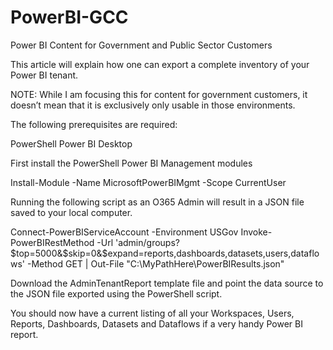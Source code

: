 # PowerBI-GCC
Power BI Content for Government and Public Sector Customers

This article will explain how one can export a complete inventory of your Power BI tenant.  

NOTE:  While I am focusing this for content for government customers, it doesn’t mean that it is exclusively only usable in those environments.  

The following prerequisites are required:

PowerShell
Power BI Desktop

First install the PowerShell Power BI Management modules 

Install-Module -Name MicrosoftPowerBIMgmt -Scope CurrentUser

Running the following script as an O365 Admin will result in a JSON file saved to your local computer.  

Connect-PowerBIServiceAccount -Environment USGov
Invoke-PowerBIRestMethod -Url 'admin/groups?$top=5000&$skip=0&$expand=reports,dashboards,datasets,users,dataflows' -Method GET  | Out-File "C:\MyPathHere\PowerBIResults.json"

Download the AdminTenantReport template file and point the data source to the JSON file exported using the PowerShell script.

You should now have a current listing of all your Workspaces, Users, Reports, Dashboards, Datasets and Dataflows if a very handy Power BI report.
